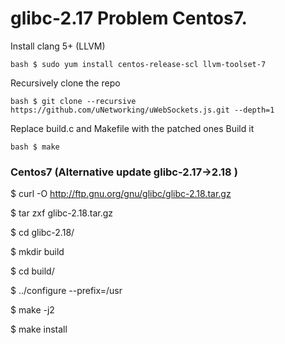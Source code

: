 # glibc-2.17 Problem Centos7.

Install clang 5+ (LLVM)

`bash
    $ sudo yum install centos-release-scl llvm-toolset-7
`

Recursively clone the repo

`bash
    $ git clone --recursive https://github.com/uNetworking/uWebSockets.js.git --depth=1
`

Replace build.c and Makefile with the patched ones
Build it

`bash
    $ make
`

### Centos7 (Alternative update glibc-2.17->2.18 )

$ curl -O http://ftp.gnu.org/gnu/glibc/glibc-2.18.tar.gz

$ tar zxf glibc-2.18.tar.gz

$ cd glibc-2.18/

$ mkdir build

$ cd build/

$ ../configure --prefix=/usr

$ make -j2

$ make install
